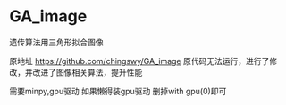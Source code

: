 # GA_image
遗传算法用三角形拟合图像

原地址 https://github.com/chingswy/GA_image
原代码无法运行，进行了修改，并改进了图像相关算法，提升性能

需要minpy,gpu驱动
如果懒得装gpu驱动
删掉with gpu(0)即可
